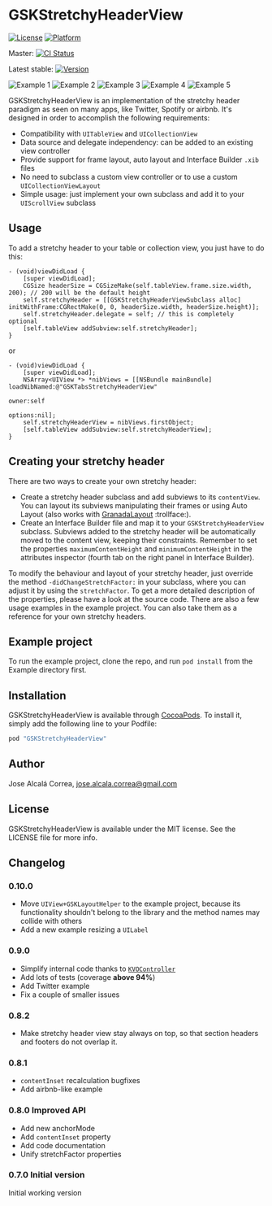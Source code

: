 # GSKStretchyHeaderView

[![License](https://img.shields.io/cocoapods/l/GSKStretchyHeaderView.svg?style=flat)](http://cocoapods.org/pods/GSKStretchyHeaderView)
[![Platform](https://img.shields.io/cocoapods/p/GSKStretchyHeaderView.svg?style=flat)](http://cocoapods.org/pods/GSKStretchyHeaderView)

Master: 
[![CI Status](https://travis-ci.org/gskbyte/GSKStretchyHeaderView.svg?branch=master)](https://travis-ci.org/gskbyte/GSKStretchyHeaderView)

Latest stable: 
[![Version](https://img.shields.io/cocoapods/v/GSKStretchyHeaderView.svg?style=flat)](http://cocoapods.org/pods/GSKStretchyHeaderView)

![Example 1](https://raw.githubusercontent.com/gskbyte/GSKStretchyHeaderView/master/screenshots/airbnb_small.gif)
![Example 2](https://raw.githubusercontent.com/gskbyte/GSKStretchyHeaderView/master/screenshots/stretchy_blur_small.gif)
![Example 3](https://raw.githubusercontent.com/gskbyte/GSKStretchyHeaderView/master/screenshots/tabs_small.gif)
![Example 4](https://raw.githubusercontent.com/gskbyte/GSKStretchyHeaderView/master/screenshots/twitter_small.gif)
![Example 5](https://raw.githubusercontent.com/gskbyte/GSKStretchyHeaderView/master/screenshots/scalable_text_small.gif)

GSKStretchyHeaderView is an implementation of the stretchy header paradigm as seen on many apps, like Twitter, Spotify or airbnb. It's designed in order to accomplish the following requirements:

- Compatibility with `UITableView` and `UICollectionView`
- Data source and delegate independency: can be added to an existing view controller
- Provide support for frame layout, auto layout and Interface Builder `.xib` files
- No need to subclass a custom view controller or to use a custom `UICollectionViewLayout`
- Simple usage: just implement your own subclass and add it to your `UIScrollView` subclass

## Usage

To add a stretchy header to your table or collection view, you just have to do this:

```objc
- (void)viewDidLoad {
    [super viewDidLoad];
    CGSize headerSize = CGSizeMake(self.tableView.frame.size.width, 200); // 200 will be the default height
    self.stretchyHeader = [[GSKStretchyHeaderViewSubclass alloc] initWithFrame:CGRectMake(0, 0, headerSize.width, headerSize.height)];
    self.stretchyHeader.delegate = self; // this is completely optional
    [self.tableView addSubview:self.stretchyHeader];
}
```
or
```objc
- (void)viewDidLoad {
    [super viewDidLoad];
    NSArray<UIView *> *nibViews = [[NSBundle mainBundle] loadNibNamed:@"GSKTabsStretchyHeaderView"
                                                                owner:self
                                                              options:nil];
    self.stretchyHeaderView = nibViews.firstObject;
    [self.tableView addSubview:self.stretchyHeaderView];
}
```

## Creating your stretchy header

There are two ways to create your own stretchy header:

- Create a stretchy header subclass and add subviews to its `contentView`. You can layout its subviews manipulating their frames or using Auto Layout (also works with [GranadaLayout](https://github.com/gskbyte/GranadaLayout) :trollface:).
- Create an Interface Builder file and map it to your `GSKStretchyHeaderView` subclass. Subviews added to the stretchy header will be automatically moved to the content view, keeping their constraints. Remember to set the properties `maximumContentHeight` and `minimumContentHeight` in the attributes inspector (fourth tab on the right panel in Interface Builder).

To modify the behaviour and layout of your stretchy header, just override the method `-didChangeStretchFactor:` in your subclass, where you can adjust it by using the `stretchFactor`. To get a more detailed description of the properties, please have a look at the source code. There are also a few usage examples in the example project. You can also take them as a reference for your own stretchy headers.

## Example project

To run the example project, clone the repo, and run `pod install` from the Example directory first.

## Installation

GSKStretchyHeaderView is available through [CocoaPods](http://cocoapods.org). To install it, simply add the following line to your Podfile:

```ruby
pod "GSKStretchyHeaderView"
```

## Author

Jose Alcalá Correa, jose.alcala.correa@gmail.com

## License

GSKStretchyHeaderView is available under the MIT license. See the LICENSE file for more info.

## Changelog

### 0.10.0

- Move `UIView+GSKLayoutHelper` to the example project, because its functionality shouldn't belong to the library and the method names may collide with others
- Add a new example resizing a `UILabel`

### 0.9.0

- Simplify internal code thanks to [`KVOController`](https://github.com/facebook/KVOController)
- Add lots of tests (coverage **above 94%**)
- Add Twitter example
- Fix a couple of smaller issues

### 0.8.2

- Make stretchy header view stay always on top, so that section headers and footers do not overlap it.

### 0.8.1

- `contentInset` recalculation bugfixes
- Add airbnb-like example

### 0.8.0 Improved API

- Add new anchorMode
- Add `contentInset` property
- Add code documentation
- Unify stretchFactor properties

### 0.7.0 Initial version

Initial working version
